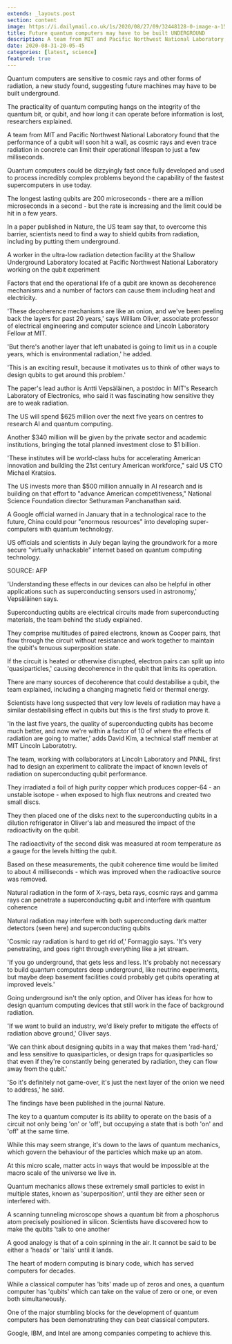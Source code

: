 ```yaml
---
extends: _layouts.post
section: content
image: https://i.dailymail.co.uk/1s/2020/08/27/09/32448128-0-image-a-15_1598517036339.jpg 
title: Future quantum computers may have to be built UNDERGROUND 
description: A team from MIT and Pacific Northwest National Laboratory found that the performance of a qubit will hit a wall as cosmic rays and even trace radiation in concrete walls can limit their performance. 
date: 2020-08-31-20-05-45 
categories: [latest, science] 
featured: true 
--- 
```

Quantum computers are sensitive to cosmic rays and other forms of radiation, a new study found, suggesting future machines may have to be built underground.  

The practicality of quantum computing hangs on the integrity of the quantum bit, or qubit, and how long it can operate before information is lost, researchers explained.

A team from MIT and Pacific Northwest National Laboratory found that the performance of a qubit will soon hit a wall, as cosmic rays and even trace radiation in concrete can limit their operational lifespan to just a few milliseconds.  

Quantum computers could be dizzyingly fast once fully developed and used to process incredibly complex problems beyond the capability of the fastest supercomputers in use today. 

The longest lasting qubits are 200 microseconds - there are a million microseconds in a second - but the rate is increasing and the limit could be hit in a few years. 

In a paper published in Nature, the US team say that, to overcome this barrier, scientists need to find a way to shield qubits from radiation, including by putting them underground.

A worker in the ultra-low radiation detection facility at the Shallow Underground Laboratory located at Pacific Northwest National Laboratory working on the qubit experiment

Factors that end the operational life of a qubit are known as decoherence mechanisms and a number of factors can cause them including heat and electricity. 

'These decoherence mechanisms are like an onion, and we've been peeling back the layers for past 20 years,' says William Oliver, associate professor of electrical engineering and computer science and Lincoln Laboratory Fellow at MIT. 

'But there's another layer that left unabated is going to limit us in a couple years, which is environmental radiation,' he added.

'This is an exciting result, because it motivates us to think of other ways to design qubits to get around this problem.'

The paper's lead author is Antti Vepsäläinen, a postdoc in MIT's Research Laboratory of Electronics, who said it was fascinating how sensitive they are to weak radiation.  

The US will spend $625 million over the next five years on centres to research AI and quantum computing.

Another $340 million will be given by the private sector and academic institutions, bringing the total planned investment close to $1 billion. 

'These institutes will be world-class hubs for accelerating American innovation and building the 21st century American workforce," said US CTO Michael Kratsios.

The US invests more than $500 million annually in AI research and is building on that effort to "advance American competitiveness," National Science Foundation director Sethuraman Panchanathan said.

A Google official warned in January that in a technological race to the future, China could pour "enormous resources" into developing super-computers with quantum technology.

US officials and scientists in July began laying the groundwork for a more secure "virtually unhackable" internet based on quantum computing technology. 



SOURCE: AFP

'Understanding these effects in our devices can also be helpful in other applications such as superconducting sensors used in astronomy,' Vepsäläinen says. 

Superconducting qubits are electrical circuits made from superconducting materials, the team behind the study explained. 

They comprise multitudes of paired electrons, known as Cooper pairs, that flow through the circuit without resistance and work together to maintain the qubit's tenuous superposition state. 

If the circuit is heated or otherwise disrupted, electron pairs can split up into 'quasiparticles,' causing decoherence in the qubit that limits its operation.

There are many sources of decoherence that could destabilise a qubit, the team explained, including a changing magnetic field or thermal energy. 

Scientists have long suspected that very low levels of radiation may have a similar destabilising effect in qubits but this is the first study to prove it.

'In the last five years, the quality of superconducting qubits has become much better, and now we're within a factor of 10 of where the effects of radiation are going to matter,' adds David Kim, a technical staff member at MIT Lincoln Laboratotry. 

The team, working with collaborators at Lincoln Laboratory and PNNL, first had to design an experiment to calibrate the impact of known levels of radiation on superconducting qubit performance. 

They irradiated a foil of high purity copper which produces copper-64 - an unstable isotope - when exposed to high flux neutrons and created two small discs. 

They then placed one of the disks next to the superconducting qubits in a dilution refrigerator in Oliver's lab and measured the impact of the radioactivity on the qubit. 

The radioactivity of the second disk was measured at room temperature as a gauge for the levels hitting the qubit.  

Based on these measurements, the qubit coherence time would be limited to about 4 milliseconds - which was improved when the radioactive source was removed. 

Natural radiation in the form of X-rays, beta rays, cosmic rays and gamma rays can penetrate a superconducting qubit and interfere with quantum coherence

Natural radiation may interfere with both superconducting dark matter detectors (seen here) and superconducting qubits

'Cosmic ray radiation is hard to get rid of,' Formaggio says. 'It's very penetrating, and goes right through everything like a jet stream.  

'If you go underground, that gets less and less. It's probably not necessary to build quantum computers deep underground, like neutrino experiments, but maybe deep basement facilities could probably get qubits operating at improved levels.'

Going underground isn't the only option, and Oliver has ideas for how to design quantum computing devices that still work in the face of background radiation.

'If we want to build an industry, we'd likely prefer to mitigate the effects of radiation above ground,' Oliver says. 

'We can think about designing qubits in a way that makes them 'rad-hard,' and less sensitive to quasiparticles, or design traps for quasiparticles so that even if they're constantly being generated by radiation, they can flow away from the qubit.'

'So it's definitely not game-over, it's just the next layer of the onion we need to address,' he said.

The findings have been published in the journal Nature. 

The key to a quantum computer is its ability to operate on the basis of a circuit not only being 'on' or 'off', but occupying a state that is both 'on' and 'off' at the same time.

While this may seem strange, it's down to the laws of quantum mechanics, which govern the behaviour of the particles which make up an atom.

At this micro scale, matter acts in ways that would be impossible at the macro scale of the universe we live in.

Quantum mechanics allows these extremely small particles to exist in multiple states, known as 'superposition', until they are either seen or interfered with.

A scanning tunneling microscope shows a quantum bit from a phosphorus atom precisely positioned in silicon. Scientists have discovered how to make the qubits 'talk to one another

A good analogy is that of a coin spinning in the air. It cannot be said to be either a 'heads' or 'tails' until it lands.

The heart of modern computing is binary code, which has served computers for decades.

While a classical computer has 'bits' made up of zeros and ones, a quantum computer has 'qubits' which can take on the value of zero or one, or even both simultaneously.   

One of the major stumbling blocks for the development of quantum computers has been demonstrating they can beat classical computers.

Google, IBM, and Intel are among companies competing to achieve this.



